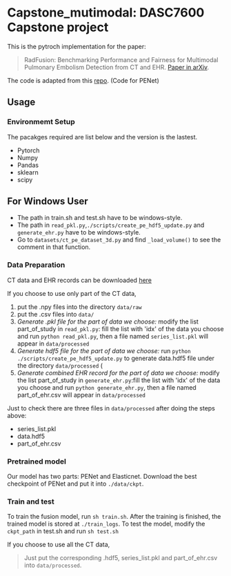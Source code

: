 # Capstone_mutimodal: DASC7600 Capstone project

This is the pytroch implementation for the paper:
>RadFusion: Benchmarking Performance and Fairness for Multimodal Pulmonary Embolism Detection from CT and EHR. [Paper in arXiv](https://arxiv.org/abs/2111.11665).
 
The code is adapted from this [repo](https://github.com/marshuang80/penet). (Code for PENet)




## Usage

### Environmemt Setup

The pacakges required are list below and the version is the lastest.
* Pytorch
* Numpy
* Pandas
* sklearn
* scipy


## For Windows User

* The path in train.sh and test.sh have to be windows-style. 
* The path in `read_pkl.py`,`./scripts/create_pe_hdf5_update.py` and  `generate_ehr.py` have to be windows-style.
* Go to `datasets/ct_pe_dataset_3d.py` and find `_load_volume()` to see the comment in that function.

### Data Preparation

CT data and EHR records can be downloaded [here](https://stanfordaimi.azurewebsites.net/datasets/3a7548a4-8f65-4ab7-85fa-3d68c9efc1bd.)   


If you choose to use only part of the CT data,      


1. put the .npy files into the directory `data/raw`
2. put the .csv files into `data/`
3. *Generate .pkl file for the part of data we choose:*    modify the list part_of_study in `read_pkl.py`: fill the list with 'idx' of the data you choose and run `python read_pkl.py`, then a file named `series_list.pkl` will appear in `data/processed`
4. *Generate hdf5 file for the part of data we choose:*    run `python ./scripts/create_pe_hdf5_update.py` to generate data.hdf5 file under the directory `data/processed` (
5. *Generate combined EHR record for the part of data we choose:*    modify the list part_of_study in `generate_ehr.py`:fill the list with 'idx' of the data you choose and run `python generate_ehr.py`, then a file named part_of_ehr.csv will appear in `data/processed`

Just to check there are three files in `data/processed` after doing the steps above:
* series_list.pkl
* data.hdf5 
* part_of_ehr.csv 



### Pretrained model

Our model has two parts: PENet and Elasticnet. Download the best checkpoint of PENet and put it into `./data/ckpt`. 

### Train and test

To train the fusion model, run `sh train.sh`. After the training is finished, the trained model is stored at `./train_logs`. 
To test the model, modify the `ckpt_path` in test.sh and run `sh test.sh`




If you choose to use all the CT data, 

> Just put the corresponding .hdf5, series_list.pkl and part_of_ehr.csv into `data/processed`.




